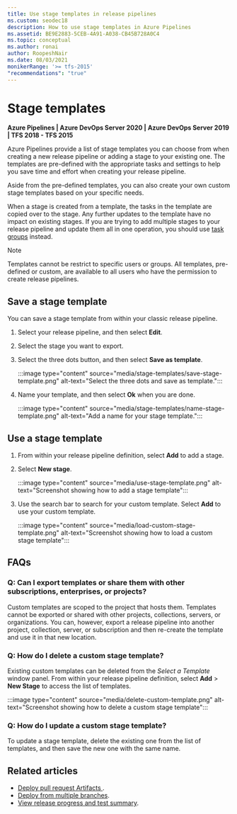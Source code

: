 ```yaml
---
title: Use stage templates in release pipelines
ms.custom: seodec18
description: How to use stage templates in Azure Pipelines
ms.assetid: BE9E2883-5CEB-4A91-A038-CB45B728A0C4
ms.topic: conceptual
ms.author: ronai
author: RoopeshNair
ms.date: 08/03/2021
monikerRange: '>= tfs-2015'
"recommendations": "true"
---
```


# Stage templates

**Azure Pipelines | Azure DevOps Server 2020 | Azure DevOps Server 2019 | TFS 2018 - TFS 2015**

Azure Pipelines provide a list of stage templates you can choose from when creating a new release pipeline or adding a stage to your existing one. The templates are pre-defined with the appropriate tasks and settings to help you save time and effort when creating your release pipeline.

Aside from the pre-defined templates, you can also create your own custom stage templates based on your specific needs.

When a stage is created from a template, the tasks in the template are copied over to the stage. Any further updates to the template have no impact on existing stages. If you are trying to add multiple stages to your release pipeline and update them all in one operation, you should use [task groups](../library/task-groups.md) instead.

> [!NOTE]
> Templates cannot be restrict to specific users or groups. All templates, pre-defined or custom, are available to all users who have the permission to create release pipelines.

## Save a stage template

You can save a stage template from within your classic release pipeline. 

1. Select your release pipeline, and then select **Edit**. 

1. Select the stage you want to export. 

1. Select the three dots button, and then select **Save as template**.

    :::image type="content" source="media/stage-templates/save-stage-template.png" alt-text="Select the three dots and save as template.":::

1. Name your template, and then select **Ok** when you are done.
  
    :::image type="content" source="media/stage-templates/name-stage-template.png" alt-text="Add a name for your stage template.":::

## Use a stage template

1. From within your release pipeline definition, select **Add** to add a stage. 

1. Select **New stage**.

    :::image type="content" source="media/use-stage-template.png" alt-text="Screenshot showing how to add a stage template":::

1. Use the search bar to search for your custom template. Select **Add** to use your custom template.

    :::image type="content" source="media/load-custom-stage-template.png" alt-text="Screenshot showing how to load a custom stage template":::

## FAQs

### Q: Can I export templates or share them with other subscriptions, enterprises, or projects?

Custom templates are scoped to the project that hosts them. Templates cannot be exported or shared with other projects, collections, servers, or organizations.
You can, however, export a release pipeline into another project, collection, server, or subscription and then re-create the template and use it in that new location.

### Q: How do I delete a custom stage template?

Existing custom templates can be deleted from the *Select a Template* window panel. From within your release pipeline definition, select **Add** > **New Stage** to access the list of templates.

:::image type="content" source="media/delete-custom-template.png" alt-text="Screenshot showing how to delete a custom stage template":::

### Q: How do I update a custom stage template?

To update a stage template, delete the existing one from the list of templates, and then save the new one with the same name.

## Related articles

- [Deploy pull request Artifacts ](deploy-pull-request-builds.md).
- [Deploy from multiple branches](deploy-multiple-branches.md).
- [View release progress and test summary](visualize-release-test-progress.md).
